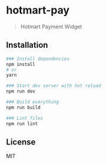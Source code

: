 # hotmart-pay

> Hotmart Payment Widget

## Installation

``` bash
### Install dependencies
npm install
# or
yarn

### Start dev server with hot reload
npm run dev

### Build everything
npm run build

### Lint files
npm run lint
```

## License 
MIT

